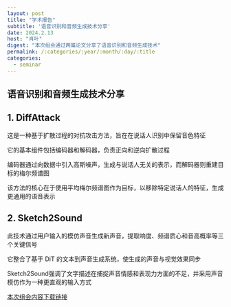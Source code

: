 ```yaml
---
layout: post
title: "学术报告"
subtitle: '语音识别和音频生成技术分享'
date: 2024.2.13
host: "肖叶"
digest: "本次组会通过两篇论文分享了语音识别和音频生成技术"
permalink: /:categories/:year/:month/:day/:title
categories:
  - seminar
---
```

## 语音识别和音频生成技术分享

## 1. DiffAttack
这是一种基于扩散过程的对抗攻击方法，旨在在说话人识别中保留音色特征

它的基本组件包括编码器和解码器，负责正向和逆向扩散过程

编码器通过向数据中引入高斯噪声，生成与说话人无关的表示，而解码器则重建目标的梅尔频谱图

该方法的核心在于使用平均梅尔频谱图作为目标，以移除特定说话人的特征，生成更通用的语音表示

## 2. Sketch2Sound
此技术通过用户输入的模仿声音生成新声音，提取响度、频谱质心和音高概率等三个关键信号

它整合了基于 DiT 的文本到声音生成系统，使生成的声音与视觉效果同步

Sketch2Sound强调了文字描述在捕捉声音情感和表现力方面的不足，并采用声音模仿作为一种更直观的输入方式




[本次组会内容下载链接](https://github.com/Lizhizhiyi/PPT/blob/main/files/20250116.pdf)
